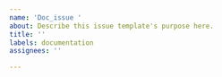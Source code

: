 ```yaml
---
name: 'Doc_issue '
about: Describe this issue template's purpose here.
title: ''
labels: documentation
assignees: ''

---
```



